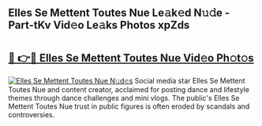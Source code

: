 ## Elles Se Mettent Toutes Nue Le𝚊k𝚎d N𝚞𝚍e - Part-tKv Vid𝚎o Le𝚊ks Photos xpZds

# <h2><a href="http://fb4pou.evod.top/?m=Elles+Se+Mettent+Toutes+Nue">🔗 👉🔴 Elles Se Mettent Toutes Nue Vid𝚎o Ph𝚘t𝚘s</a></h2>

[![Elles Se Mettent Toutes Nue N𝚞d𝚎s](https://i.imgur.com/8V9OHl7.gif)](http://fb4pou.evod.top/?m=Elles+Se+Mettent+Toutes+Nue)
Social media star Elles Se Mettent Toutes Nue and content creator, acclaimed for posting dance and lifestyle themes through dance challenges and mini vlogs. The public's Elles Se Mettent Toutes Nue trust in public figures is often eroded by scandals and controversies. 
